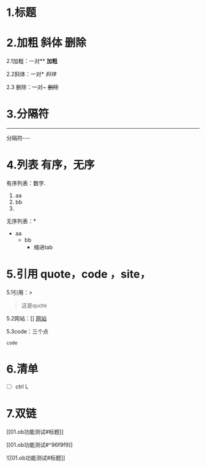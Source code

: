 # 1.标题

# 2.加粗 斜体 删除

2.1加粗：一对**
	 **加粗**

2.2斜体：一对*
	*斜体*

2.3 删除：一对~
	~~删除~~

# 3.分隔符
---
分隔符---


# 4.列表 有序，无序
有序列表：数字.
1. aa
2. bb
3. 
无序列表：*
* aa
	* bb
		* 缩进tab


# 5.引用 quote，code ，site，
5.1引用：>
>这是quote

5.2网站：[]
[网站](www.baidu.com)

5.3code：三个点
```
code
```

# 6.清单
- [ ] ctrl L

# 7.双链
[[01.ob功能测试#标题]]

[[01.ob功能测试#^96f9f9]]


![[01.ob功能测试#标题]]
